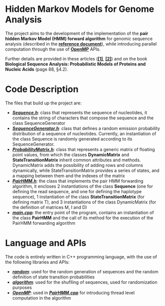 # Hidden Markov Models for Genome Analysis
The project aims to the development of the implementation of the **pair hidden Markov Model (HMM) forward algorithm** for genomic sequence analysis (described in the
[**reference document**](https://github.com/LeoGori/HMM4GA/blob/main/references/PHMMFA_Benjamin.pdf)), while introducing parallel
computation through the use of [**OpenMP**](https://www.openmp.org/) APIs.

Further details are provided in these articles ([**[1]**](https://github.com/LeoGori/HMM4GA/blob/main/references/PHMMFA_Ren_Bertels_Al-Ars.pdf), [**[2]**](https://github.com/LeoGori/HMM4GA/blob/main/references/2017_fpga_pairhmm.pdf)) and on the book **Biological Sequence Analysis: Probabilistic Models of Proteins and Nucleic Acids** (page 88, §4.2).

# Code Description
The files that build up the project are:

- [**_Sequence.h_**](https://github.com/LeoGori/HMM4GA/blob/main/Sequence.h): class that represents the sequence of nucleotides, it contains the string of characters that compose the sequence and the class SequenceGenerator
- [**_SequenceGenerator.h_**](https://github.com/LeoGori/HMM4GA/blob/main/SequenceGenerator.h): class that defines a random emission probability distribution of a sequence of nucleotides. Currently, an instantiation of the class Sequence is randomly generated according to its SequenceGenerator.
- [**_ProbabilityMatrix.h_**](https://github.com/LeoGori/HMM4GA/blob/main/ProbabilityMatrix): class that represents a generic matrix of floating point values, from which the classes **DynamicMatrix** and **StateTransitionMatrix** inherit common attributes and methods. DynamicMatrix adds the possibility of adding rows and columns dynamically, while StateTransitionMatrix provides a series of states, and a mapping between them and the indexes of the matrix
- [**_PairHMM.h_**](https://github.com/LeoGori/HMM4GA/blob/main/PairHMM.h): the class that implements the pair HMM forwarding algorithm, it encloses 2 instantiations of the class **Sequence** (one for defining the read sequence, and one for defining the haplotype sequence), 1 instantiation of the class **StateTransitionMatrix** (for defining matrix T), and 3 instantiations of the class DynamicMatrix (for the definition of matrices M, I and D)
- [**_main.cpp_**](https://github.com/LeoGori/HMM4GA/blob/main/main.cpp): the entry point of the program, contains an instantiation of the class **PairHMM** and the call of its method for the execution of the PairHMM forwarding algorithm

# Language and APIs
The code is entirely written in C++ programming language, with the use of the following libraries and APIs:

- [**_random_**](https://www.cplusplus.com/reference/random/): used for the random generation of sequences and the random definition of state transition probabilities
- [**_algorithm_**](https://www.cplusplus.com/reference/algorithm/): used for the shuflling of sequences, used for randomization purposes
- [**_OpenMP_**](https://www.openmp.org/): used in [**_PairHMM.cpp_**](https://github.com/LeoGori/HMM4GA/blob/main/PairHMM.cpp) for introducing thread level computation in the algorithm
